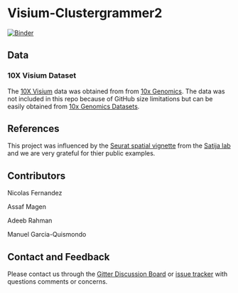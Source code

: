 # Visium-Clustergrammer2

[![Binder](https://mybinder.org/badge_logo.svg)](https://mybinder.org/v2/gh/ismms-himc/visium-clustergrammer2/master?urlpath=voila%2Frender%2Findex.ipynb)



## Data

### 10X Visium Dataset
The [10X Visium](https://www.10xgenomics.com/spatial-transcriptomics/) data was obtained from from [10x Genomics](https://www.10xgenomics.com/resources/datasets/). The data was not included in this repo because of GitHub size limitations but can be easily obtained from [10x Genomics Datasets](https://www.10xgenomics.com/resources/datasets/).


## References
This project was influenced by the [Seurat spatial vignette](https://satijalab.org/seurat/v3.1/spatial_vignette.html) from the [Satija lab](https://satijalab.org/) and we are very grateful for thier public examples.



## Contributors

Nicolas Fernandez 

Assaf Magen

Adeeb Rahman

Manuel Garcia-Quismondo

## Contact and Feedback

Please contact us through the [Gitter Discussion Board](https://gitter.im/clustergrammer2) or [issue tracker](https://github.com/ismms-himc/visium-clustergrammer2/issues) with questions comments or concerns.
